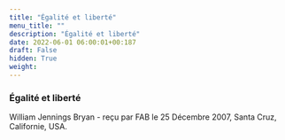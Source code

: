 ```yaml
---
title: "Égalité et liberté"
menu_title: ""
description: "Égalité et liberté"
date: 2022-06-01 06:00:01+00:187
draft: False
hidden: True
weight:
---
```

### Égalité et liberté

William Jennings Bryan - reçu par FAB le 25 Décembre 2007, Santa Cruz, Californie, USA.



